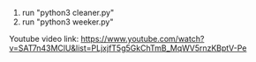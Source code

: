 1. run "python3 cleaner.py"
2. run "python3 weeker.py"

Youtube video link: https://www.youtube.com/watch?v=SAT7n43MClU&list=PLjxjfT5g5GkChTmB_MqWV5rnzKBptV-Pe
